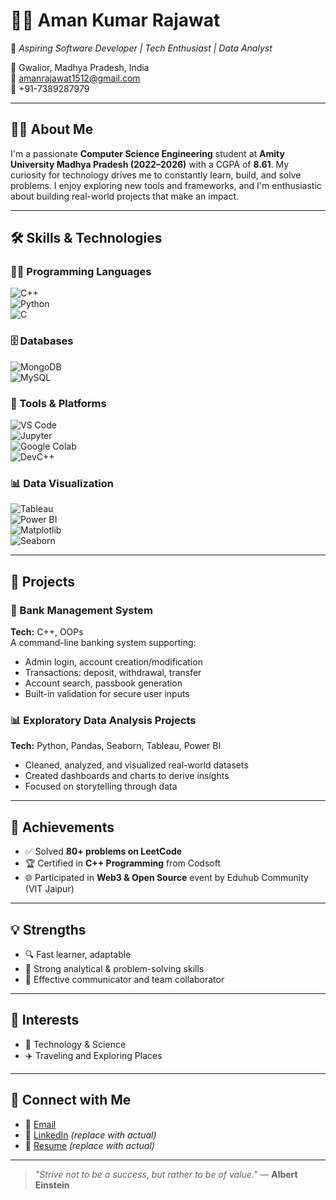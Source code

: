# 👨‍💻 Aman Kumar Rajawat

🎯 *Aspiring Software Developer | Tech Enthusiast | Data Analyst*

📍 Gwalior, Madhya Pradesh, India  
📧 [amanrajawat1512@gmail.com](mailto:amanrajawat1512@gmail.com)  
📱 +91-7389287979  

---

## 🧑‍💼 About Me

I'm a passionate **Computer Science Engineering** student at **Amity University Madhya Pradesh (2022–2026)** with a CGPA of **8.61**. My curiosity for technology drives me to constantly learn, build, and solve problems. I enjoy exploring new tools and frameworks, and I'm enthusiastic about building real-world projects that make an impact.

---

## 🛠️ Skills & Technologies

### 👨‍💻 Programming Languages

![C++](https://img.shields.io/badge/C++-00599C?style=for-the-badge&logo=cplusplus&logoColor=white)  
![Python](https://img.shields.io/badge/Python-3776AB?style=for-the-badge&logo=python&logoColor=white)  
![C](https://img.shields.io/badge/C-00599C?style=for-the-badge&logo=c&logoColor=white)

### 🗄️ Databases

![MongoDB](https://img.shields.io/badge/MongoDB-4EA94B?style=for-the-badge&logo=mongodb&logoColor=white)  
![MySQL](https://img.shields.io/badge/MySQL-00758F?style=for-the-badge&logo=mysql&logoColor=white)

### 🧰 Tools & Platforms

![VS Code](https://img.shields.io/badge/VS_Code-007ACC?style=for-the-badge&logo=visual-studio-code&logoColor=white)  
![Jupyter](https://img.shields.io/badge/Jupyter-F37626?style=for-the-badge&logo=jupyter&logoColor=white)  
![Google Colab](https://img.shields.io/badge/Colab-F9AB00?style=for-the-badge&logo=google-colab&logoColor=black)  
![DevC++](https://img.shields.io/badge/DevC++-blue?style=for-the-badge&logo=c&logoColor=white)

### 📊 Data Visualization

![Tableau](https://img.shields.io/badge/Tableau-E97627?style=for-the-badge&logo=tableau&logoColor=white)  
![Power BI](https://img.shields.io/badge/Power_BI-F2C811?style=for-the-badge&logo=powerbi&logoColor=black)  
![Matplotlib](https://img.shields.io/badge/Matplotlib-3776AB?style=for-the-badge&logo=python&logoColor=white)  
![Seaborn](https://img.shields.io/badge/Seaborn-2D3E50?style=for-the-badge&logo=python&logoColor=white)

---

## 🚀 Projects

### 🔐 Bank Management System
**Tech:** C++, OOPs  
A command-line banking system supporting:
- Admin login, account creation/modification  
- Transactions: deposit, withdrawal, transfer  
- Account search, passbook generation  
- Built-in validation for secure user inputs

### 📊 Exploratory Data Analysis Projects
**Tech:** Python, Pandas, Seaborn, Tableau, Power BI  
- Cleaned, analyzed, and visualized real-world datasets  
- Created dashboards and charts to derive insights  
- Focused on storytelling through data

---

## 🏅 Achievements

- ✅ Solved **80+ problems on LeetCode**  
- 🏆 Certified in **C++ Programming** from Codsoft  
- 🌐 Participated in **Web3 & Open Source** event by Eduhub Community (VIT Jaipur)

---

## 💡 Strengths

- 🔍 Fast learner, adaptable  
- 🧠 Strong analytical & problem-solving skills  
- 🤝 Effective communicator and team collaborator  

---

## 📌 Interests

- 🧪 Technology & Science  
- ✈️ Traveling and Exploring Places  

---

## 🔗 Connect with Me

- 📧 [Email](mailto:amanrajawat1512@gmail.com)  
- 🔗 [LinkedIn](https://www.linkedin.com/in/your-link) *(replace with actual)*  
- 📄 [Resume](https://github.com/your-username/your-resume-repo) *(replace with actual)*  

---

> *"Strive not to be a success, but rather to be of value."* — **Albert Einstein**
